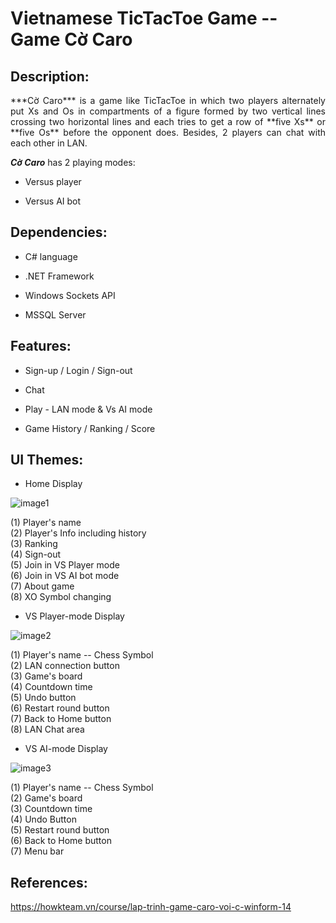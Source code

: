 # **Vietnamese TicTacToe Game -- Game Cờ Caro**

## Description:

<div style="text-align: justify"> ***Cờ Caro*** is a game like TicTacToe in which two players alternately
put Xs and Os in compartments of a figure formed by two vertical lines
crossing two horizontal lines and each tries to get a row of **five Xs**
or **five Os** before the opponent does. Besides, 2 players can chat
with each other in LAN. </div>

***Cờ Caro*** has 2 playing modes:

-   Versus player

-   Versus AI bot

## Dependencies:

-   C# language

-   .NET Framework

-   Windows Sockets API

-   MSSQL Server

## Features:

-   Sign-up / Login / Sign-out

-   Chat

-   Play - LAN mode & Vs AI mode

-   Game History / Ranking / Score

## UI Themes:

-   Home Display

![image1](https://user-images.githubusercontent.com/81474312/181385562-ae23d9a8-9000-4794-a8f4-26cf880e912d.png)



\(1\) Player's name   
\(2\) Player's Info including history                    
\(3\) Ranking                   
\(4\) Sign-out                 
\(5\) Join in VS Player mode   
\(6\) Join in VS AI bot mode   
\(7\) About game    
\(8\) XO Symbol changing  


-   VS Player-mode Display

![image2](https://user-images.githubusercontent.com/81474312/181385668-2e73be48-ec48-4f91-9263-efe8452946af.png)

\(1\) Player's name -- Chess Symbol  
\(2\) LAN connection button          
\(3\) Game's board                   
\(4\) Countdown time           
\(5\) Undo button  
\(6\) Restart round button   
\(7\) Back to Home button   
\(8\) LAN Chat area   


-   VS AI-mode Display

![image3](https://user-images.githubusercontent.com/81474312/181385686-a979086d-576d-4a17-bcce-5cb6eb6b3b33.png)

\(1\) Player's name -- Chess Symbol  
\(2\) Game's board       
\(3\) Countdown time                  
\(4\) Undo Button        
\(5\) Restart round button    
\(6\) Back to Home button   
\(7\) Menu bar  

## References:

<https://howkteam.vn/course/lap-trinh-game-caro-voi-c-winform-14>

